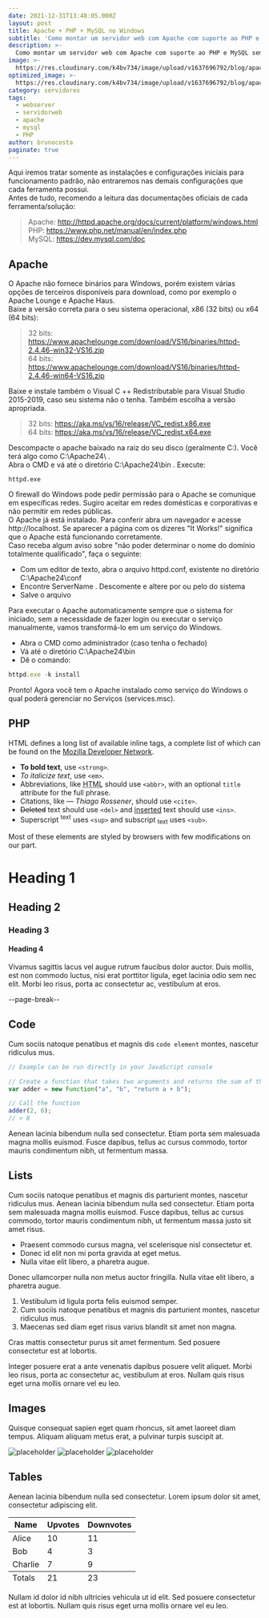 ```yaml
---
date: 2021-12-31T13:48:05.000Z
layout: post
title: Apache + PHP + MySQL no Windows
subtitle: 'Como montar um servidor web com Apache com suporte ao PHP e MySQL sem usar pacotes prontos como o WAMP e XAMP?'
description: >-
  Como montar um servidor web com Apache com suporte ao PHP e MySQL sem usar pacotes prontos como o WAMP e XAMP?
image: >-
  https://res.cloudinary.com/k4bv734/image/upload/v1637696792/blog/apache_aqldc8.jpg
optimized_image: >-
  https://res.cloudinary.com/k4bv734/image/upload/v1637696792/blog/apache_optimized_a0make.jpg
category: servidores
tags:
  - webserver
  - servidorweb
  - apache
  - mysql
  - PHP
author: brunocosta
paginate: true
---
```

Aqui iremos tratar somente as instalações e configurações iniciais para funcionamento padrão, não entraremos nas demais configurações que cada ferramenta possui.  
Antes de tudo, recomendo a leitura das documentações oficiais de cada ferramenta/solução:

> Apache: <a href="http://httpd.apache.org/docs/current/platform/windows.html">http://httpd.apache.org/docs/current/platform/windows.html</a>  
> PHP: <a href="https://www.php.net/manual/en/index.php">https://www.php.net/manual/en/index.php</a>  
> MySQL: <a href="https://dev.mysql.com/doc">https://dev.mysql.com/doc</a>

## Apache

O Apache não fornece binários para Windows, porém existem várias opções de terceiros disponíveis para download, como por exemplo o Apache Lounge e Apache Haus.  
Baixe a versão correta para o seu sistema operacional, x86 (32 bits) ou x64 (64 bits):

> 32 bits: <a href="https://www.apachelounge.com/download/VS16/binaries/httpd-2.4.46-win32-VS16.zip">https://www.apachelounge.com/download/VS16/binaries/httpd-2.4.46-win32-VS16.zip</a>  
> 64 bits: <a href="https://www.apachelounge.com/download/VS16/binaries/httpd-2.4.46-win64-VS16.zip">https://www.apachelounge.com/download/VS16/binaries/httpd-2.4.46-win64-VS16.zip</a>

Baixe e instale também o Visual C ++ Redistributable para Visual Studio 2015-2019, caso seu sistema não o tenha. Também escolha a versão apropriada.

> 32 bits: <a href="https://aka.ms/vs/16/release/VC_redist.x86.exe">https://aka.ms/vs/16/release/VC_redist.x86.exe</a>  
> 64 bits: <a href="https://aka.ms/vs/16/release/VC_redist.x64.exe">https://aka.ms/vs/16/release/VC_redist.x64.exe</a>

Descompacte o apache baixado na raiz do seu disco (geralmente C:\). Você terá algo como C:\Apache24\ .  
Abra o CMD e vá até o diretório C:\Apache24\bin .
Execute:
```
httpd.exe
```

O firewall do Windows pode pedir permissão para o Apache se comunique em específicas redes. Sugiro aceitar em redes domésticas e corporativas e não permitir em redes públicas.  
O Apache já está instalado. Para conferir abra um navegador e acesse http://localhost. Se aparecer a página com os dizeres "It Works!" significa que o Apache está funcionando corretamente.  
Caso receba algum aviso sobre "não poder determinar o nome do domínio totalmente qualificado", faça o seguinte:
* Com um editor de texto, abra o arquivo httpd.conf, existente no diretório C:\Apache24\conf
* Encontre ServerName <yourhostname>. Descomente e altere <yourhostname> por <localhost> ou pelo <nome do host> do sistema
* Salve o arquivo

Para executar o Apache automaticamente sempre que o sistema for iniciado, sem a necessidade de fazer login ou executar o serviço manualmente, vamos transformá-lo em um serviço do Windows.
* Abra o CMD como administrador (caso tenha o fechado)
* Vá até o diretório C:\Apache24\bin
* Dê o comando:
```js
httpd.exe -k install
```

Pronto! Agora você tem o Apache instalado como serviço do Windows o qual poderá gerenciar no Serviços (services.msc).

## PHP



HTML defines a long list of available inline tags, a complete list of which can be found on the [Mozilla Developer Network](https://developer.mozilla.org/en-US/docs/Web/HTML/Element).

* **To bold text**, use `<strong>`.
* *To italicize text*, use `<em>`.
* Abbreviations, like <abbr title="HyperText Markup Langage">HTML</abbr> should use `<abbr>`, with an optional `title` attribute for the full phrase.
* Citations, like <cite>&mdash; Thiago Rossener</cite>, should use `<cite>`.
* <del>Deleted</del> text should use `<del>` and <ins>inserted</ins> text should use `<ins>`.
* Superscript <sup>text</sup> uses `<sup>` and subscript <sub>text</sub> uses `<sub>`.

Most of these elements are styled by browsers with few modifications on our part.

# Heading 1

## Heading 2

### Heading 3

#### Heading 4

Vivamus sagittis lacus vel augue rutrum faucibus dolor auctor. Duis mollis, est non commodo luctus, nisi erat porttitor ligula, eget lacinia odio sem nec elit. Morbi leo risus, porta ac consectetur ac, vestibulum at eros.

--page-break--

## Code

Cum sociis natoque penatibus et magnis dis `code element` montes, nascetur ridiculus mus.

```js
// Example can be run directly in your JavaScript console

// Create a function that takes two arguments and returns the sum of those arguments
var adder = new Function("a", "b", "return a + b");

// Call the function
adder(2, 6);
// > 8
```

Aenean lacinia bibendum nulla sed consectetur. Etiam porta sem malesuada magna mollis euismod. Fusce dapibus, tellus ac cursus commodo, tortor mauris condimentum nibh, ut fermentum massa.

## Lists

Cum sociis natoque penatibus et magnis dis parturient montes, nascetur ridiculus mus. Aenean lacinia bibendum nulla sed consectetur. Etiam porta sem malesuada magna mollis euismod. Fusce dapibus, tellus ac cursus commodo, tortor mauris condimentum nibh, ut fermentum massa justo sit amet risus.

* Praesent commodo cursus magna, vel scelerisque nisl consectetur et.
* Donec id elit non mi porta gravida at eget metus.
* Nulla vitae elit libero, a pharetra augue.

Donec ullamcorper nulla non metus auctor fringilla. Nulla vitae elit libero, a pharetra augue.

1. Vestibulum id ligula porta felis euismod semper.
2. Cum sociis natoque penatibus et magnis dis parturient montes, nascetur ridiculus mus.
3. Maecenas sed diam eget risus varius blandit sit amet non magna.

Cras mattis consectetur purus sit amet fermentum. Sed posuere consectetur est at lobortis.

Integer posuere erat a ante venenatis dapibus posuere velit aliquet. Morbi leo risus, porta ac consectetur ac, vestibulum at eros. Nullam quis risus eget urna mollis ornare vel eu leo.

## Images

Quisque consequat sapien eget quam rhoncus, sit amet laoreet diam tempus. Aliquam aliquam metus erat, a pulvinar turpis suscipit at.

![placeholder](https://placehold.it/800x400 "Large example image") ![placeholder](https://placehold.it/400x200 "Medium example image") ![placeholder](https://placehold.it/200x200 "Small example image")

## Tables

Aenean lacinia bibendum nulla sed consectetur. Lorem ipsum dolor sit amet, consectetur adipiscing elit.

<table>
  <thead>
    <tr>
      <th>Name</th>
      <th>Upvotes</th>
      <th>Downvotes</th>
    </tr>
  </thead>
  <tfoot>
    <tr>
      <td>Totals</td>
      <td>21</td>
      <td>23</td>
    </tr>
  </tfoot>
  <tbody>
    <tr>
      <td>Alice</td>
      <td>10</td>
      <td>11</td>
    </tr>
    <tr>
      <td>Bob</td>
      <td>4</td>
      <td>3</td>
    </tr>
    <tr>
      <td>Charlie</td>
      <td>7</td>
      <td>9</td>
    </tr>
  </tbody>
</table>

Nullam id dolor id nibh ultricies vehicula ut id elit. Sed posuere consectetur est at lobortis. Nullam quis risus eget urna mollis ornare vel eu leo.
